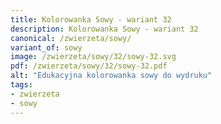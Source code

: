 ```yaml
---
title: Kolorowanka Sowy - wariant 32
description: Kolorowanka Sowy - wariant 32
canonical: /zwierzeta/sowy/
variant_of: sowy
image: /zwierzeta/sowy/32/sowy-32.svg
pdf: /zwierzeta/sowy/32/sowy-32.pdf
alt: "Edukacyjna kolorowanka sowy do wydruku"
tags:
- zwierzeta
- sowy
---
```

